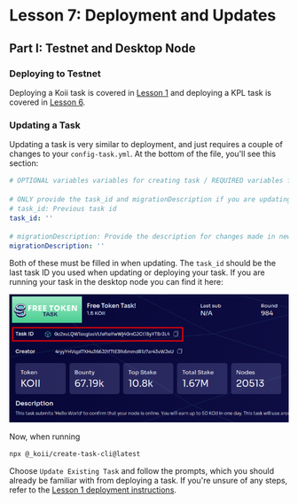 # Lesson 7: Deployment and Updates

## Part I: Testnet and Desktop Node

### Deploying to Testnet

Deploying a Koii task is covered in [Lesson 1](../Lesson%201/PartIV.md#deploying-a-task) and deploying a KPL task is covered in [Lesson 6](../Lesson%206/PartII.md).

### Updating a Task

Updating a task is very similar to deployment, and just requires a couple of changes to your `config-task.yml`. At the bottom of the file, you'll see this section:

```yml
# OPTIONAL variables variables for creating task / REQUIRED variables for update task

# ONLY provide the task_id and migrationDescription if you are updating the task otherwise leave blank
# task_id: Previous task id
task_id: ''

# migrationDescription: Provide the description for changes made in new version of task
migrationDescription: ''
```

Both of these must be filled in when updating. The `task_id` should be the last task ID you used when updating or deploying your task. If you are running your task in the desktop node you can find it here:

![task id](./imgs/task-id.png)

Now, when running

```sh
npx @_koii/create-task-cli@latest
```

Choose `Update Existing Task` and follow the prompts, which you should already be familiar with from deploying a task. If you're unsure of any steps, refer to the [Lesson 1 deployment instructions](../Lesson%201/PartIV.md#deploying-a-task).
